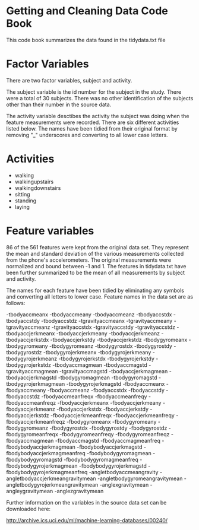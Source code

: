 # Getting and Cleaning Data Code Book

This code book summarizes the data found in the tidydata.txt file

# Factor Variables

There are two factor variables, subject and activity.

The subject variable is the id number for the subject in the study.  There were a total of 30 subjects.  There was no other identification of the subjects other than their number in the source data.

The activity variable desctibes the activity the subject was doing when the feature measurements were recorded.  There are six different activities listed below.  The names have been tidied from their original format by removing "_" underscores and converting to all lower case letters.

# Activities

 - walking
 - walkingupstairs
 - walkingdownstairs
 - sitting
 - standing
 - laying

# Feature variables

86 of the 561 features were kept from the original data set.  They represent the mean and standard deviation of the various measurements collected from the phone's accelerometers.  The original measurements were normalized and bound between -1 and 1.  The features in tidydata.txt have been further summarized to be the mean of all measurements by subject and activity.  

The names for each feature have been tidied by eliminating any symbols and converting all letters to lower case.  Feature names in the data set are as follows:

-tbodyaccmeanx
-tbodyaccmeany
-tbodyaccmeanz
-tbodyaccstdx
-tbodyaccstdy
-tbodyaccstdz
-tgravityaccmeanx
-tgravityaccmeany
-tgravityaccmeanz
-tgravityaccstdx
-tgravityaccstdy
-tgravityaccstdz
-tbodyaccjerkmeanx
-tbodyaccjerkmeany
-tbodyaccjerkmeanz
-tbodyaccjerkstdx
-tbodyaccjerkstdy
-tbodyaccjerkstdz
-tbodygyromeanx
-tbodygyromeany
-tbodygyromeanz
-tbodygyrostdx
-tbodygyrostdy
-tbodygyrostdz
-tbodygyrojerkmeanx
-tbodygyrojerkmeany
-tbodygyrojerkmeanz
-tbodygyrojerkstdx
-tbodygyrojerkstdy
-tbodygyrojerkstdz
-tbodyaccmagmean
-tbodyaccmagstd
-tgravityaccmagmean
-tgravityaccmagstd
-tbodyaccjerkmagmean
-tbodyaccjerkmagstd
-tbodygyromagmean
-tbodygyromagstd
-tbodygyrojerkmagmean
-tbodygyrojerkmagstd
-fbodyaccmeanx
-fbodyaccmeany
-fbodyaccmeanz
-fbodyaccstdx
-fbodyaccstdy
-fbodyaccstdz
-fbodyaccmeanfreqx
-fbodyaccmeanfreqy
-fbodyaccmeanfreqz
-fbodyaccjerkmeanx
-fbodyaccjerkmeany
-fbodyaccjerkmeanz
-fbodyaccjerkstdx
-fbodyaccjerkstdy
-fbodyaccjerkstdz
-fbodyaccjerkmeanfreqx
-fbodyaccjerkmeanfreqy
-fbodyaccjerkmeanfreqz
-fbodygyromeanx
-fbodygyromeany
-fbodygyromeanz
-fbodygyrostdx
-fbodygyrostdy
-fbodygyrostdz
-fbodygyromeanfreqx
-fbodygyromeanfreqy
-fbodygyromeanfreqz
-fbodyaccmagmean
-fbodyaccmagstd
-fbodyaccmagmeanfreq
-fbodybodyaccjerkmagmean
-fbodybodyaccjerkmagstd
-fbodybodyaccjerkmagmeanfreq
-fbodybodygyromagmean
-fbodybodygyromagstd
-fbodybodygyromagmeanfreq
-fbodybodygyrojerkmagmean
-fbodybodygyrojerkmagstd
-fbodybodygyrojerkmagmeanfreq
-angletbodyaccmeangravity
-angletbodyaccjerkmeangravitymean
-angletbodygyromeangravitymean
-angletbodygyrojerkmeangravitymean
-anglexgravitymean
-angleygravitymean
-anglezgravitymean


Further information on the variables in the source data set can be downloaded here:

http://archive.ics.uci.edu/ml/machine-learning-databases/00240/

